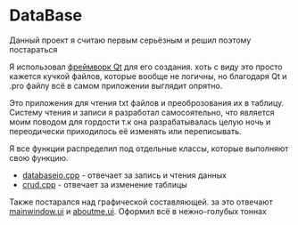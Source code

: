 # DataBase

Данный проект я считаю первым серьёзным и решил поэтому постараться

Я использовал [фреймворк Qt](https://www.qt.io/) для его создания. хоть с виду это просто кажется кучкой файлов, которые вообще не логичны, но благодаря Qt и .pro файлу всё в самом приложении выглядит опрятно.


Это приложения для чтения txt файлов и преоброзования их в таблицу. Систему чтения и записи я разработал самосоятельно, что является моим поводом для гордости т.к она разрабатывалась целую ночь и переодически приходилось её изменять или переписывать.


Я все функции распределил под отдельные классы, которые выполняют свою функцию. 


- [databaseio.cpp](https://github.com/DanielE330/DataBase/blob/main/databaseio.cpp) - отвечает за запись и чтения данных
- [crud.cpp](https://github.com/DanielE330/DataBase/blob/main/crud.cpp) - отвечает за изменение таблицы


Также постарался над графической составляющей. за это отвечают [mainwindow.ui](https://github.com/DanielE330/DataBase/blob/main/mainwindow.ui) и [aboutme.ui](https://github.com/DanielE330/DataBase/blob/main/aboutme.ui). Оформил всё в нежно-голубых тоннах

 
